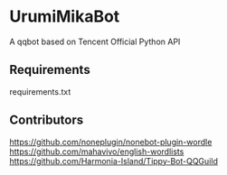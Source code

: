 # UrumiMikaBot
A qqbot based on Tencent Official Python API
## Requirements
requirements.txt
## Contributors
https://github.com/noneplugin/nonebot-plugin-wordle
https://github.com/mahavivo/english-wordlists
https://github.com/Harmonia-Island/Tippy-Bot-QQGuild
